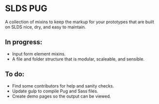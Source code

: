 # SLDS PUG
A collection of mixins to keep the markup for your prototypes that are built on SLDS nice, dry, and easy to maintain. 

## In progress:
- Input form element mixins.
- A file and folder structure that is modular, scaleable, and sensible.

## To do:
- Find some contributors for help and sanity checks. 
- Update gulp to compile Pug and Sass files.
- Create demo pages so the output can be viewed.
